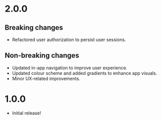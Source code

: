 
# 2.0.0

## Breaking changes
- Refactored user authorization to persist user sessions.

## Non-breaking changes
- Updated in-app navigation to improve user experience.  
- Updated colour scheme and added gradients to enhance app visuals.
- Minor UX-related improvements.

# 1.0.0

- Initial release!